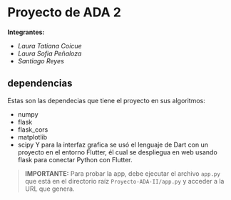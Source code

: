 
# **Proyecto de ADA 2**

**Integrantes:**
- *Laura Tatiana Coicue*
- *Laura Sofia Peñaloza*
- *Santiago Reyes*

## dependencias
Estas son las dependecias que tiene el proyecto en sus algoritmos:
- numpy
- flask
- flask_cors
- matplotlib
- scipy
Y para la interfaz grafica se usó el lenguaje de Dart con un proyecto en el entorno Flutter, él cual se despliegua en web usando flask para conectar Python con Flutter.

> **IMPORTANTE:** Para probar la app, debe ejecutar el archivo `app.py` que está en el directorio raíz `Proyecto-ADA-II/app.py` y acceder a la URL que genera.

